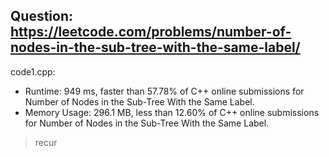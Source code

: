 ## Question: https://leetcode.com/problems/number-of-nodes-in-the-sub-tree-with-the-same-label/

code1.cpp:
* Runtime: 949 ms, faster than 57.78% of C++ online submissions for Number of Nodes in the Sub-Tree With the Same Label.
* Memory Usage: 296.1 MB, less than 12.60% of C++ online submissions for Number of Nodes in the Sub-Tree With the Same Label.
> recur